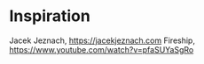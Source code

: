 # Inspiration

Jacek Jeznach, https://jacekjeznach.com
Fireship, https://www.youtube.com/watch?v=pfaSUYaSgRo